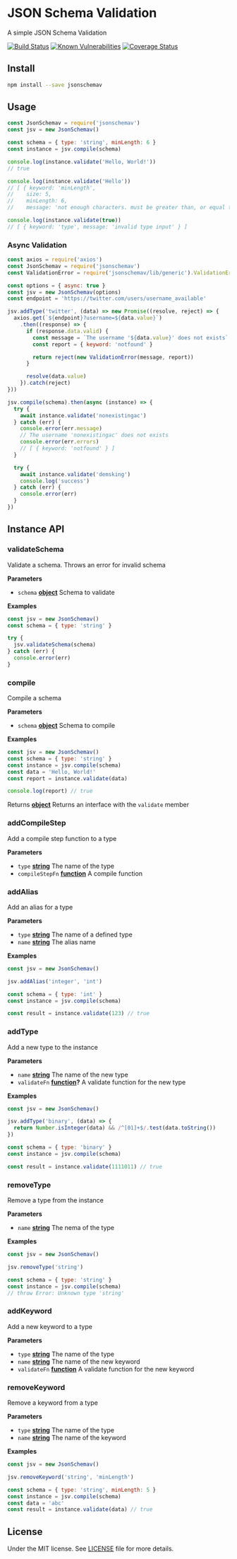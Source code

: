 # JSON Schema Validation

A simple JSON Schema Validation

[![Build Status](https://travis-ci.org/demsking/jsonschemav.svg?branch=master)](https://travis-ci.org/demsking/jsonschemav) [![Known Vulnerabilities](https://snyk.io/test/github/demsking/jsonschemav/badge.svg)](https://snyk.io/test/github/demsking/jsonschemav) [![Coverage Status](https://coveralls.io/repos/github/demsking/jsonschemav/badge.svg?branch=master)](https://coveralls.io/github/demsking/jsonschemav?branch=master)

## Install

```sh
npm install --save jsonschemav
```

## Usage

```javascript
const JsonSchemav = require('jsonschemav')
const jsv = new JsonSchemav()

const schema = { type: 'string', minLength: 6 }
const instance = jsv.compile(schema)

console.log(instance.validate('Hello, World!'))
// true

console.log(instance.validate('Hello'))
// [ { keyword: 'minLength',
//    size: 5,
//    minLength: 6,
//    message: 'not enough characters. must be greater than, or equal to, 6' } ]

console.log(instance.validate(true)) 
// [ { keyword: 'type', message: 'invalid type input' } ]
```

### Async Validation

```javascript
const axios = require('axios')
const JsonSchemav = require('jsonschemav')
const ValidationError = require('jsonschemav/lib/generic').ValidationError

const options = { async: true }
const jsv = new JsonSchemav(options)
const endpoint = 'https://twitter.com/users/username_available'

jsv.addType('twitter', (data) => new Promise((resolve, reject) => {
  axios.get(`${endpoint}?username=${data.value}`)
    .then((response) => {
      if (response.data.valid) {
        const message = `The username '${data.value}' does not exists`
        const report = { keyword: 'notfound' }

        return reject(new ValidationError(message, report))
      }

      resolve(data.value)
    }).catch(reject)
}))

jsv.compile(schema).then(async (instance) => {
  try {
    await instance.validate('nonexistingac')
  } catch (err) {
    console.error(err.message)
    // The username 'nonexistingac' does not exists
    console.error(err.errors)
    // [ { keyword: 'notfound' } ]
  }

  try {
    await instance.validate('demsking')
    console.log('success')
  } catch (err) {
    console.error(err)
  }
})
```

## Instance API

<!-- Generated by documentation.js. Update this documentation by updating the source code. -->

### validateSchema

Validate a schema. Throws an error for invalid schema

**Parameters**

-   `schema` **[object](https://developer.mozilla.org/en-US/docs/Web/JavaScript/Reference/Global_Objects/Object)** Schema to validate

**Examples**

```javascript
const jsv = new JsonSchemav()
const schema = { type: 'string' }

try {
  jsv.validateSchema(schema)
} catch (err) {
  console.error(err)
}
```

### compile

Compile a schema

**Parameters**

-   `schema` **[object](https://developer.mozilla.org/en-US/docs/Web/JavaScript/Reference/Global_Objects/Object)** Schema to compile

**Examples**

```javascript
const jsv = new JsonSchemav()
const schema = { type: 'string' }
const instance = jsv.compile(schema)
const data = 'Hello, World!'
const report = instance.validate(data)

console.log(report) // true
```

Returns **[object](https://developer.mozilla.org/en-US/docs/Web/JavaScript/Reference/Global_Objects/Object)** Returns an interface with the `validate` member

### addCompileStep

Add a compile step function to a type

**Parameters**

-   `type` **[string](https://developer.mozilla.org/en-US/docs/Web/JavaScript/Reference/Global_Objects/String)** The name of the type
-   `compileStepFn` **[function](https://developer.mozilla.org/en-US/docs/Web/JavaScript/Reference/Statements/function)** A compile function

### addAlias

Add an alias for a type

**Parameters**

-   `type` **[string](https://developer.mozilla.org/en-US/docs/Web/JavaScript/Reference/Global_Objects/String)** The name of a defined type
-   `name` **[string](https://developer.mozilla.org/en-US/docs/Web/JavaScript/Reference/Global_Objects/String)** The alias name

**Examples**

```javascript
const jsv = new JsonSchemav()

jsv.addAlias('integer', 'int')

const schema = { type: 'int' }
const instance = jsv.compile(schema)

const result = instance.validate(123) // true
```

### addType

Add a new type to the instance

**Parameters**

-   `name` **[string](https://developer.mozilla.org/en-US/docs/Web/JavaScript/Reference/Global_Objects/String)** The name of the new type
-   `validateFn` **[function](https://developer.mozilla.org/en-US/docs/Web/JavaScript/Reference/Statements/function)?** A validate function for the new type

**Examples**

```javascript
const jsv = new JsonSchemav()

jsv.addType('binary', (data) => {
  return Number.isInteger(data) && /^[01]+$/.test(data.toString())
})

const schema = { type: 'binary' }
const instance = jsv.compile(schema)

const result = instance.validate(1111011) // true
```

### removeType

Remove a type from the instance

**Parameters**

-   `name` **[string](https://developer.mozilla.org/en-US/docs/Web/JavaScript/Reference/Global_Objects/String)** The nema of the type

**Examples**

```javascript
const jsv = new JsonSchemav()

jsv.removeType('string')

const schema = { type: 'string' }
const instance = jsv.compile(schema)
// throw Error: Unknown type 'string'
```

### addKeyword

Add a new keyword to a type

**Parameters**

-   `type` **[string](https://developer.mozilla.org/en-US/docs/Web/JavaScript/Reference/Global_Objects/String)** The name of the type
-   `name` **[string](https://developer.mozilla.org/en-US/docs/Web/JavaScript/Reference/Global_Objects/String)** The name of the new keyword
-   `validateFn` **[function](https://developer.mozilla.org/en-US/docs/Web/JavaScript/Reference/Statements/function)** A validate function for the new keyword

### removeKeyword

Remove a keyword from a type

**Parameters**

-   `type` **[string](https://developer.mozilla.org/en-US/docs/Web/JavaScript/Reference/Global_Objects/String)** The name of the type
-   `name` **[string](https://developer.mozilla.org/en-US/docs/Web/JavaScript/Reference/Global_Objects/String)** The name of the keyword

**Examples**

```javascript
const jsv = new JsonSchemav()

jsv.removeKeyword('string', 'minLength')

const schema = { type: 'string', minLength: 5 }
const instance = jsv.compile(schema)
const data = 'abc'
const result = instance.validate(data) // true
```

## License

Under the MIT license. See [LICENSE](https://github.com/demsking/jsonschemav/blob/master/LICENSE) file for more details.
